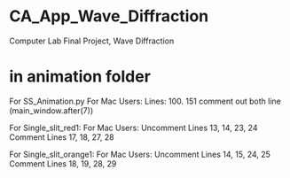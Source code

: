 # CA_App_Wave_Diffraction
Computer Lab Final Project, Wave Diffraction

# in animation folder
For SS_Animation.py
  For Mac Users:
                  Lines: 100. 151
                           comment out both line (main_window.after(7))

For Single_slit_red1:
  For Mac Users:
                  Uncomment Lines 13, 14, 23, 24
                  Comment Lines 17, 18, 27, 28
                 
For Single_slit_orange1:
  For Mac Users:
                  Uncomment Lines 14, 15, 24, 25
                  Comment Lines 18, 19, 28, 29
